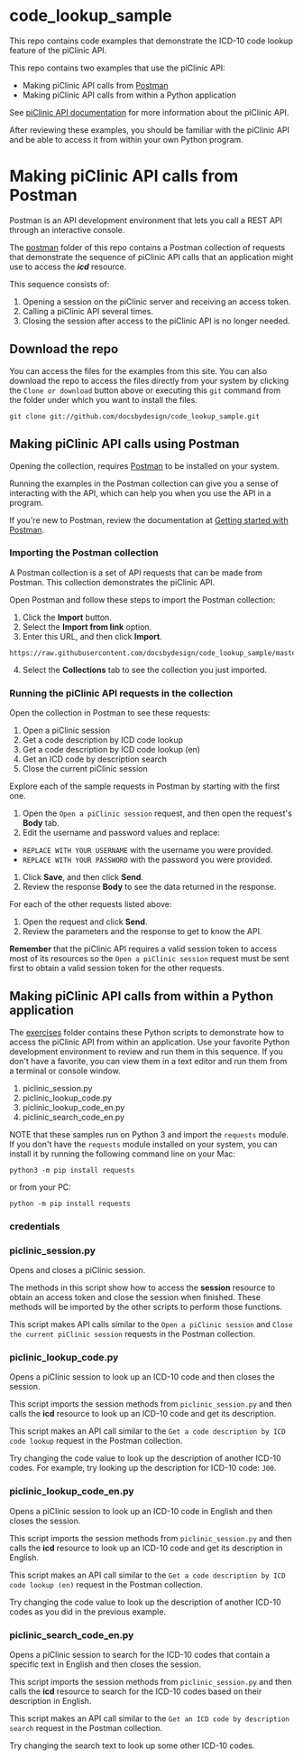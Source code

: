 # code_lookup_sample
This repo contains code examples that demonstrate the ICD-10 code lookup feature of the piClinic API.

This repo contains two examples that use the piClinic API:
* Making piClinic API calls from [Postman](https://www.getpostman.com/)
* Making piClinic API calls from within a Python application

See [piClinic API documentation](https://piclinic.org/api) for more information about the piClinic API.

After reviewing these examples, you should be familiar with the piClinic API and be able to access it from within your own Python program.

# Making piClinic API calls from Postman

Postman is an API development environment that lets you call a REST API through an interactive console.

The [postman](https://github.com/docsbydesign/code_lookup_sample/tree/master/postman) folder of this
repo contains a Postman collection of requests that demonstrate the
sequence of piClinic API calls that an application might use to access the _**icd**_ resource.

This sequence consists of:
1. Opening a session on the piClinic server and receiving an access token.
1. Calling a piClinic API several times.
1. Closing the session after access to the piClinic API is no longer needed.

## Download the repo

You can access the files for the examples from this site. You can also download the repo to access the files directly from your system by clicking the `Clone or download` button above or executing
this `git` command from the folder under which you want to install the files.

```
git clone git://github.com/docsbydesign/code_lookup_sample.git
```

## Making piClinic API calls using Postman

Opening the collection, requires [Postman](https://www.getpostman.com/) to be installed on your system.

Running the examples in the Postman collection can give you a sense of interacting with the API,
which can help you when you use the API in a program.

If you're new to Postman, review the documentation at [Getting started with Postman](https://learning.getpostman.com/getting-started/).

### Importing the Postman collection

A Postman collection is a set of API requests that can be made from Postman. This collection
demonstrates the piClinic API.

Open Postman and follow these steps to import the Postman collection:
1. Click the **Import** button.
2. Select the **Import from link** option.
3. Enter this URL, and then click **Import**.
```
https://raw.githubusercontent.com/docsbydesign/code_lookup_sample/master/postman/piClinicApiClass.postman_collection.json
```
4. Select the **Collections** tab to see the collection you just imported.

### Running the piClinic API requests in the collection

Open the collection in Postman to see these requests:
1. Open a piClinic session
2. Get a code description by ICD code lookup
3. Get a code description by ICD code lookup (en)
4. Get an ICD code by description search
5. Close the current piClinic session

Explore each of the sample requests in Postman by starting with the first one.
1. Open the `Open a piClinic session` request, and then open the request's **Body** tab.
1. Edit the username and password values and replace:
  * `REPLACE WITH YOUR USERNAME` with the username you were provided.
  * `REPLACE WITH YOUR PASSWORD` with the password you were provided.
1. Click **Save**, and then click **Send**.
1. Review the response **Body** to see the data returned in the response.

For each of the other requests listed above:
1. Open the request and click **Send**.
2. Review the parameters and the response to get to know the API.

**Remember** that the piClinic API requires a valid session token to access most of its resources so the `Open a piClinic session` request must be sent first to obtain a valid session token for the other requests.

## Making piClinic API calls from within a Python application

The [exercises](https://github.com/docsbydesign/code_lookup_sample/tree/master/exercises) folder
contains these Python scripts to demonstrate how to access the piClinic API from within an application.
Use your favorite Python development environment to review and run them in this sequence.
If you don't have a favorite, you can view them in a text editor and run them from a terminal or console window.

1. piclinic_session.py
1. piclinic_lookup_code.py
1. piclinic_lookup_code_en.py
1. piclinic_search_code_en.py

NOTE that these samples run on Python 3 and import the `requests` module.
If you don't have the `requests` module installed on your system, you can
install it by running the following command line on your Mac:

```
python3 -m pip install requests
```
or from your PC:
```
python -m pip install requests
```

### credentials


### piclinic_session.py

Opens and closes a piClinic session.

The methods in this script show how to access the **session** resource to
obtain an access token and close the session when finished. These methods
will be imported by the other scripts to perform those functions.

This script makes API calls similar to the `Open a piClinic session` and `Close the current piClinic session` requests in the Postman collection.

### piclinic_lookup_code.py

Opens a piClinic session to look up an ICD-10 code and then closes the session.

This script imports the session methods from `piclinic_session.py` and then
calls the **icd** resource to look up an ICD-10 code and get its description.

This script makes an API call similar to the `Get a code description by ICD code lookup` request in the Postman collection.

Try changing the code value to look up the description of another ICD-10 codes. For example, try looking up the description for ICD-10 code: `J00`.

### piclinic_lookup_code_en.py

Opens a piClinic session to look up an ICD-10 code in English and then closes the session.

This script imports the session methods from `piclinic_session.py` and then
calls the **icd** resource to look up an ICD-10 code and get its description in English.

This script makes an API call similar to the `Get a code description by ICD code lookup (en)` request in the Postman collection.

Try changing the code value to look up the description of another ICD-10 codes as you did in the previous example.

### piclinic_search_code_en.py

Opens a piClinic session to search for the ICD-10 codes that contain a specific text in English and then closes the session.

This script imports the session methods from `piclinic_session.py` and then
calls the **icd** resource to search for the ICD-10 codes based on their description in English.

This script makes an API call similar to the `Get an ICD code by description search` request in the Postman collection.

Try changing the search text to look up some other ICD-10 codes.

